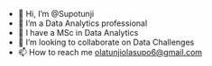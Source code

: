 - 👋 Hi, I’m @Supotunji
- 👀 I’m a Data Analytics professional
- 🌱 I have a MSc in Data Analytics
- 💞️ I’m looking to collaborate on Data Challenges
- 📫 How to reach me olatunjiolasupo6@gmail.com

<!---
Supotunji/Supotunji is a ✨ special ✨ repository because its `README.md` (this file) appears on your GitHub profile.
You can click the Preview link to take a look at your changes.
--->
